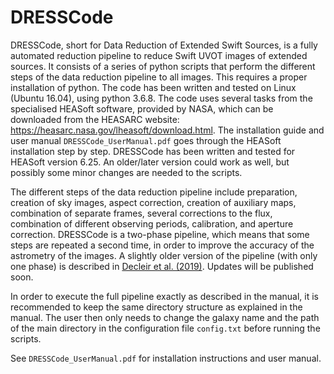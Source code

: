 # DRESSCode

DRESSCode, short for Data Reduction of Extended Swift Sources, is a fully automated reduction pipeline to reduce Swift UVOT images of extended sources. It consists of a series of python scripts that perform the different steps of the data reduction pipeline to all images. This requires a proper installation of python. The code has been written and tested on Linux (Ubuntu 16.04), using python 3.6.8. The code uses several tasks from the specialised HEASoft software, provided by NASA, which can be downloaded from the HEASARC website: https://heasarc.nasa.gov/lheasoft/download.html. The installation guide and user manual `DRESSCode_UserManual.pdf` goes through the HEASoft installation step by step. DRESSCode has been written and tested for HEASoft version 6.25. An older/later version could work as well, but possibly some minor changes are needed to the scripts.

The different steps of the data reduction pipeline include preparation, creation of sky images, aspect correction, creation of auxiliary maps, combination of separate frames, several corrections to the flux, combination of different observing periods, calibration, and aperture correction. DRESSCode is a two-phase pipeline, which means that some steps are repeated a second time, in order to improve the accuracy of the astrometry of the images. A slightly older version of the pipeline (with only one phase) is described in [Decleir et al. (2019)](https://ui.adsabs.harvard.edu/abs/2019MNRAS.486..743D/abstract). Updates will be published soon.

In order to execute the full pipeline exactly as described in the manual, it is recommended to keep the same directory structure as explained in the manual. The user then only needs to change the galaxy name and the path of the main directory in the configuration file `config.txt` before running the scripts. 

See `DRESSCode_UserManual.pdf` for installation instructions and user manual.
